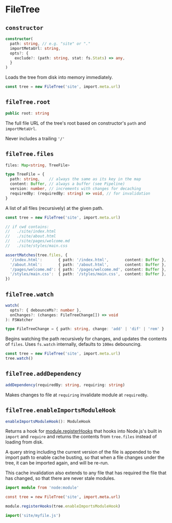 # FileTree



## `constructor`

```ts
constructor(
  path: string, // e.g. "site" or "."
  importMetaUrl: string,
  opts?: {
    exclude?: (path: string, stat: fs.Stats) => any,
  }
)
```

Loads the tree from disk into memory immediately.

```ts
const tree = new FileTree('site', import.meta.url)
```


## `fileTree.root`

```ts
public root: string
```

The full file URL of the tree's root based on constructor's `path` and `importMetaUrl`.

Never includes a trailing `'/'`



## `fileTree.files`

```typescript
files: Map<string, TreeFile>
```

```ts
type TreeFile = {
  path: string,    // always the same as its key in the map
  content: Buffer, // always a buffer (see Pipeline)
  version: number, // increments with changes for decaching
  requiredBy: (requiredBy: string) => void, // for invalidation
}
```

A list of all files (recursively) at the given path.

```ts
const tree = new FileTree('site', import.meta.url)

// if cwd contains:
//   ./site/index.html
//   ./site/about.html
//   ./site/pages/welcome.md
//   ./site/styles/main.css

assertMatches(tree.files, {
  '/index.html':       { path: '/index.html',       content: Buffer },
  '/about.html':       { path: '/about.html',       content: Buffer },
  '/pages/welcome.md': { path: '/pages/welcome.md', content: Buffer },
  '/styles/main.css':  { path: '/styles/main.css',  content: Buffer },
})
```




## `fileTree.watch`

```typescript
watch(
  opts?: { debounceMs?: number },
  onChanges?: (changes: FileTreeChange[]) => void
): FSWatcher

type FileTreeChange = { path: string, change: 'add' | 'dif' | 'rem' }
```

Begins watching the path recursively for changes,
and updates the contents of `files`. Uses `fs.watch`
internally, defaults to `100ms` debouncing.

```ts
const tree = new FileTree('site', import.meta.url)
tree.watch()
```


## `fileTree.addDependency`

```ts
addDependency(requiredBy: string, requiring: string)
```

Makes changes to file at `requiring` invalidate module at `requiredBy`.



## `fileTree.enableImportsModuleHook`

```typescript
enableImportsModuleHook(): ModuleHook
```

Returns a hook for [module.registerHooks](https://nodejs.org/api/module.html#moduleregisterhooksoptions)
that hooks into Node.js's built in `import` and `require`
and returns the contents from `tree.files` instead of
loading from disk.

A query string including the current version of the file
is appended to the import path to enable cache busting,
so that when a file changes under the tree, it can be
imported again, and will be re-run.

This cache invalidation also extends to any file that
has required the file that has changed, so that there
are never stale modules.

```ts
import module from 'node:module'

const tree = new FileTree('site', import.meta.url)

module.registerHooks(tree.enableImportsModuleHook)

import('site/myfile.js')
```
